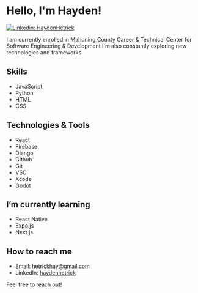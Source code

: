 # Hello, I'm Hayden! 

[![Linkedin: HaydenHetrick](https://img.shields.io/badge/-haydenhetrick-blue?style=flat-square&logo=Linkedin&logoColor=white&link=https://www.linkedin.com/in/haydenhetrick/)](https://www.linkedin.com/in/haydenhetrick/)

I am currently enrolled in Mahoning County Career & Technical Center for Software Engineering & Development I'm also constantly exploring new technologies and frameworks.

## Skills

- JavaScript
- Python
- HTML
- CSS

## Technologies & Tools

- React
- Firebase
- Django
- Github
- Git
- VSC
- Xcode
- Godot

## I’m currently learning

- React Native
- Expo.js
- Next.js

## How to reach me

- Email: hetrickhay@gmail.com
- LinkedIn: [haydenhetrick](https://www.linkedin.com/in/haydenhetrick/)

Feel free to reach out! 
